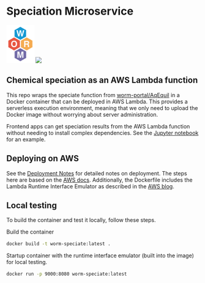 # Speciation Microservice

<img src="https://raw.githubusercontent.com/worm-portal/WORM-Figures/master/style/worm.png" height="100"> <img src="https://upload.wikimedia.org/wikipedia/commons/5/5c/Amazon_Lambda_architecture_logo.svg" height="100">

## Chemical speciation as an AWS Lambda function

This repo wraps the speciate function from [worm-portal/AqEquil](https://github.com/worm-portal/AqEquil) in a Docker container that can be deployed in AWS Lambda.
This provides a serverless execution environment, meaning that we only need to upload the Docker image without worrying about server administration.

Frontend apps can get speciation results from the AWS Lambda function without needing to install complex dependencies.
See the [Jupyter notebook](speciation-example.ipynb) for an example.

## Deploying on AWS

See the [Deployment Notes](deployment-notes.md) for detailed notes on deployment.
The steps here are based on the [AWS docs](https://docs.aws.amazon.com/lambda/latest/dg/python-image.html#python-image-clients).
Additionally, the Dockerfile includes the Lambda Runtime Interface Emulator as described in the
[AWS blog](https://aws.amazon.com/blogs/aws/new-for-aws-lambda-container-image-support/).

## Local testing

To build the container and test it locally, follow these steps.

Build the container

```sh
docker build -t worm-speciate:latest .
```

Startup container with the runtime interface emulator (built into the image) for local testing.

```sh
docker run -p 9000:8080 worm-speciate:latest
```
